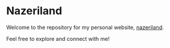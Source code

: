 # Nazeriland

Welcome to the repository for my personal website, [nazeriland](https://nazeriland.ir).


Feel free to explore and connect with me!
